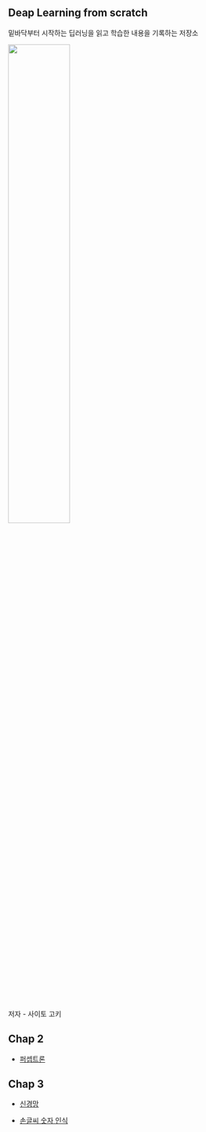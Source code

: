 ## Deap Learning from scratch

밑바닥부터 시작하는 딥러닝을 읽고 학습한 내용을 기록하는 저장소

<img src="https://www.hanbit.co.kr/data/books/B8475831198_l.jpg" width=50% />

저자 - 사이토 고키

## Chap 2

- [퍼셉트론](https://github.com/hs-krispy/Deep-Learning/blob/master/Chap2/퍼셉트론.md)

## Chap 3

- [신경망](https://github.com/hs-krispy/Deep-Learning/blob/master/Chap3/%EC%8B%A0%EA%B2%BD%EB%A7%9D.md)

- [손글씨 숫자 인식](https://github.com/hs-krispy/Deep-Learning/blob/master/Chap3/%EC%86%90%EA%B8%80%EC%94%A8%20%EC%88%AB%EC%9E%90%20%EC%9D%B8%EC%8B%9D.md)